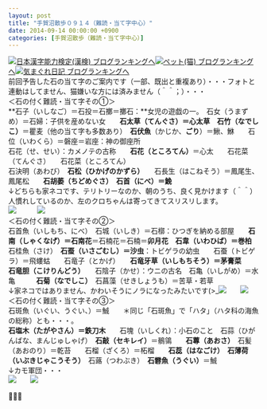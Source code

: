 ```yaml
---
layout: post
title: "手賀沼散歩０９１４（難読・当て字中心）"
date: 2014-09-14 00:00:00 +0900
categories: [手賀沼散歩（難読・当て字中心）]
---
```


[![](/syuusyuu9701/assets/images/手賀沼散歩０９１４（難読・当て字中心）-br_c_3028_1.gif)](http://blog.with2.net/link.php?1659096:3028 "日本漢字能力検定(漢検) ブログランキングへ")[日本漢字能力検定(漢検) ブログランキングへ](http://blog.with2.net/link.php?1659096:3028)[![](/syuusyuu9701/assets/images/手賀沼散歩０９１４（難読・当て字中心）-br_c_1348_1.gif)](http://blog.with2.net/link.php?1659096:1348 "ペット(猫) ブログランキングへ")[ペット(猫) ブログランキングへ](http://blog.with2.net/link.php?1659096:1348)[![](/syuusyuu9701/assets/images/手賀沼散歩０９１４（難読・当て字中心）-br_c_9257_1.gif)](http://blog.with2.net/link.php?1659096:9257 "気まぐれ日記 ブログランキングへ")[気まぐれ日記 ブログランキングへ](http://blog.with2.net/link.php?1659096:9257)  
前回予告した石の当て字のご案内です（一部、既出と重複あり）・・・フォトと連動はしてません、猫嫌いな方には済みません（＾＾；）・・・  
＜石の付く難読・当て字その①＞  
**石子（いしなご）＝石投＝石擲＝擲石：**女児の遊戯の一。　石女（うまずめ）＝石婦：子供を産めない女　　**石太草（てんぐさ）＝心太草**　**石竹（なでしこ）**＝瞿麦（他の当て字も多数あり）　**石伏魚**（かじか、**ごり**）＝鰍、鮴　　石位（いわくら）＝磐座＝岩座：神の御座所  
石花（せ、せい）：カメノテの古称　　**石花（ところてん）**＝心太　　石花菜（てんぐさ）　　石花菜（ところてん）  
石決明（あわび）　**石松（ひかげのかずら）**　　石長生（はこねそう）＝鳳尾生、鳳尾松　　**石胡萎（ちどめぐさ）**　**石首（にべ）＝鮸**  
↓どちらも家ネコです、テリトリーなのか、朝のうち、良く見かけます（＾＾）人慣れしているのか、左のクロちゃんは寄ってきてスリスリします。  
![](/syuusyuu9701/assets/images/手賀沼散歩０９１４（難読・当て字中心）-4679aed6d85aa7c245d6578c13afe94d.jpg)　　　![](/syuusyuu9701/assets/images/手賀沼散歩０９１４（難読・当て字中心）-d53a44d9eb74a8075bfd0a48a769d0ad.jpg)  
＜石の付く難読・当て字その②＞  
石首魚（いしもち、にべ）　石城（いしき）＝石槨：ひつぎを納める部屋　　**石南（しゃくなげ）＝石南花**＝石楠花＝石楠＝**卯月花**　**石韋（いわひば）＝巻柏**　石桂魚（さけ）　**石蚕（いさごむし）＝沙虫**：トビゲラの幼虫　　石蚕（トビゲラ）＝飛螻蛄　　石竜子（とかげ）　　**石竜牙草（いしもちそう）＝茅膏菜**　　**石竜胆（こけりんどう）**　　石陰子（かせ）：ウニの古名　石亀（いしがめ）＝水亀　　　**石菊（なでしこ）**　石菖藻（せきしょうも）＝苦草・若草  
↓家ネコではありません、かわいそうにノラになったみたいです(>\_![](/syuusyuu9701/assets/images/手賀沼散歩０９１４（難読・当て字中心）-cb0dadd4439c5a28f8670256a8a87add.jpg)　　![](/syuusyuu9701/assets/images/手賀沼散歩０９１４（難読・当て字中心）-205ad52a605e22528616c8e26c6a564d.jpg)  
＜石の付く難読・当て字その③＞  
石斑魚（いぐい、うぐい、）＝鯎　　＊同じ「石斑魚」で「ハタ」（ハタ科の海魚の総称）とも・・・。  
**石塩木（たがやさん）＝鉄刀木**　　石塊（いしくれ）：小石のこと　石蒜（ひがんばな、まんじゅしゃげ）　**石敲（セキレイ）**＝鶺鴒　　**石蓴（あおさ）**　石髪（あおのり）＝乾苔　　石榴（ざくろ）＝柘榴　　**石蕊（はなごけ）**　**石薄荷（いぶきじゃこうそう）**　石蕗（つわぶき）　**石礬魚（うぐい）**＝鯎  
↓カモ軍団・・・  
![](/syuusyuu9701/assets/images/手賀沼散歩０９１４（難読・当て字中心）-16b10fdcd2842cfd45ddc3441ad138fb.jpg)　　![](/syuusyuu9701/assets/images/手賀沼散歩０９１４（難読・当て字中心）-bc695dcdbaeb93281ed26652f5c16823.jpg)  
  
👋👋👋  